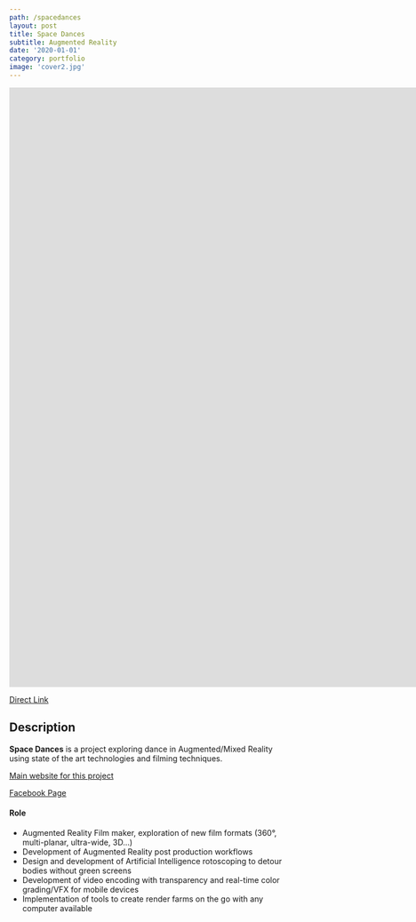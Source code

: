 ```yaml
---
path: /spacedances
layout: post
title: Space Dances
subtitle: Augmented Reality
date: '2020-01-01'
category: portfolio
image: 'cover2.jpg'
---
```


<iframe src="https://player.vimeo.com/video/388504943" frameborder="0" allowfullscreen width="1920" height="1080"></iframe>

[Direct Link](//vimeo.com/388504943)

## Description

**Space Dances** is a project exploring dance in Augmented/Mixed Reality using state of the art technologies and filming techniques.

[Main website for this project](//natachapaquignon.com)

[Facebook Page](//www.facebook.com/SpaceDances/)

#### Role

- Augmented Reality Film maker, exploration of new film formats (360°, multi-planar, ultra-wide, 3D...)
- Development of Augmented Reality post production workflows
- Design and development of Artificial Intelligence rotoscoping to detour bodies without green screens
- Development of video encoding with transparency and real-time color grading/VFX for mobile devices
- Implementation of tools to create render farms on the go with any computer available
